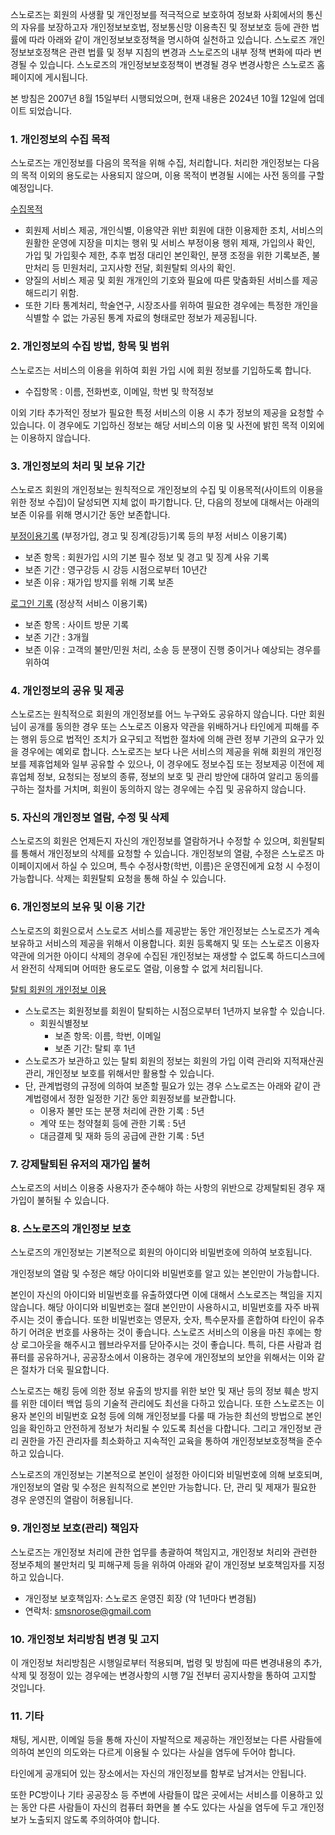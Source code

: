 스노로즈는 회원의 사생활 및 개인정보를 적극적으로 보호하여 정보화 사회에서의 통신의 자유를 보장하고자 개인정보보호법, 정보통신망 이용촉진 및 정보보호 등에 관한 법률에 따라 아래와 같이 개인정보보호정책을 명시하여 실천하고 있습니다.
스노로즈 개인정보보호정책은 관련 법률 및 정부 지침의 변경과 스노로즈의 내부 정책 변화에 따라 변경될 수 있습니다. 스노로즈의 개인정보보호정책이 변경될 경우 변경사항은 스노로즈 홈페이지에 게시됩니다.

본 방침은 2007년 8월 15일부터 시행되었으며, 현재 내용은 2024년 10월 12일에 업데이트 되었습니다.

### 1. 개인정보의 수집 목적

스노로즈는 개인정보를 다음의 목적을 위해 수집, 처리합니다. 처리한 개인정보는 다음의 목적 이외의 용도로는 사용되지 않으며, 이용 목적이 변경될 시에는 사전 동의를 구할 예정입니다.

<u>수집목적</u>

- 회원제 서비스 제공, 개인식별, 이용약관 위반 회원에 대한 이용제한 조치, 서비스의 원활한 운영에 지장을 미치는 행위 및 서비스 부정이용 행위 제재, 가입의사 확인, 가입 및 가입횟수 제한, 추후 법정 대리인 본인확인, 분쟁 조정을 위한 기록보존, 불만처리 등 민원처리, 고지사항 전달, 회원탈퇴 의사의 확인.
- 양질의 서비스 제공 및 회원 개개인의 기호와 필요에 따른 맞춤화된 서비스를 제공해드리기 위함.
- 또한 기타 통계처리, 학술연구, 시장조사를 위하여 필요한 경우에는 특정한 개인을 식별할 수 없는 가공된 통계 자료의 형태로만 정보가 제공됩니다.

### 2. 개인정보의 수집 방법, 항목 및 범위

스노로즈는 서비스의 이용을 위하여 회원 가입 시에 회원 정보를 기입하도록 합니다.

- 수집항목 : 이름, 전화번호, 이메일, 학번 및 학적정보

이외 기타 추가적인 정보가 필요한 특정 서비스의 이용 시 추가 정보의 제공을 요청할 수 있습니다. 이 경우에도 기입하신 정보는 해당 서비스의 이용 및 사전에 밝힌 목적 이외에는 이용하지 않습니다.

### 3. 개인정보의 처리 및 보유 기간

스노로즈 회원의 개인정보는 원칙적으로 개인정보의 수집 및 이용목적(사이트의 이용을 위한 정보 수집)이 달성되면 지체 없이 파기합니다. 단, 다음의 정보에 대해서는 아래의 보존 이유를 위해 명시기간 동안 보존합니다.

<u>부정이용기록</u> (부정가입, 경고 및 징계(강등)기록 등의 부정 서비스 이용기록)

- 보존 항목 : 회원가입 시의 기본 필수 정보 및 경고 및 징계 사유 기록
- 보존 기간 : 영구강등 시 강등 시점으로부터 10년간
- 보존 이유 : 재가입 방지를 위해 기록 보존

<u>로그인 기록</u> (정상적 서비스 이용기록)

- 보존 항목 : 사이트 방문 기록
- 보존 기간 : 3개월
- 보존 이유 : 고객의 불만/민원 처리, 소송 등 분쟁이 진행 중이거나 예상되는 경우를 위하여

### 4. 개인정보의 공유 및 제공

스노로즈는 원칙적으로 회원의 개인정보를 어느 누구와도 공유하지 않습니다.
다만 회원님이 공개를 동의한 경우 또는 스노로즈 이용자 약관을 위배하거나 타인에게 피해를 주는 행위 등으로 법적인 조치가 요구되고 적법한 절차에 의해 관련 정부 기관의 요구가 있을 경우에는 예외로 합니다. 스노로즈는 보다 나은 서비스의 제공을 위해 회원의 개인정보를 제휴업체와 일부 공유할 수 있으나, 이 경우에도 정보수집 또는 정보제공 이전에 제휴업체 정보, 요청되는 정보의 종류, 정보의 보호 및 관리 방안에 대하여 알리고 동의를 구하는 절차를 거치며, 회원이 동의하지 않는 경우에는 수집 및 공유하지 않습니다.

### 5. 자신의 개인정보 열람, 수정 및 삭제

스노로즈의 회원은 언제든지 자신의 개인정보를 열람하거나 수정할 수 있으며, 회원탈퇴를 통해서 개인정보의 삭제를 요청할 수 있습니다. 개인정보의 열람, 수정은 스노로즈 마이페이지에서 하실 수 있으며, 특수 수정사항(학번, 이름)은 운영진에게 요청 시 수정이 가능합니다. 삭제는 회원탈퇴 요청을 통해 하실 수 있습니다.

### 6. 개인정보의 보유 및 이용 기간

스노로즈의 회원으로서 스노로즈 서비스를 제공받는 동안 개인정보는 스노로즈가 계속 보유하고 서비스의 제공을 위해서 이용합니다. 회원 등록해지 및 또는 스노로즈 이용자 약관에 의거한 아이디 삭제의 경우에 수집된 개인정보는 재생할 수 없도록 하드디스크에서 완전히 삭제되며 어떠한 용도로도 열람, 이용할 수 없게 처리됩니다.

<u>탈퇴 회원의 개인정보 이용</u>

- 스노로즈는 회원정보를 회원이 탈퇴하는 시점으로부터 1년까지 보유할 수 있습니다.
    - 회원식별정보
        - 보존 항목: 이름, 학번, 이메일
        - 보존 기간: 탈퇴 후 1년
- 스노로즈가 보관하고 있는 탈퇴 회원의 정보는 회원의 가입 이력 관리와 지적재산권 관리, 개인정보 보호를 위해서만 활용할 수 있습니다.
- 단, 관계법령의 규정에 의하여 보존할 필요가 있는 경우 스노로즈는 아래와 같이 관계법령에서 정한 일정한 기간 동안 회원정보를 보관합니다.
    - 이용자 불만 또는 분쟁 처리에 관한 기록 : 5년
    - 계약 또는 청약철회 등에 관한 기록 : 5년
    - 대금결제 및 재화 등의 공급에 관한 기록 : 5년

### 7. 강제탈퇴된 유저의 재가입 불허

스노로즈의 서비스 이용중 사용자가 준수해야 하는 사항의 위반으로 강제탈퇴된 경우 재가입이 불허될 수 있습니다.

### 8. 스노로즈의 개인정보 보호

스노로즈의 개인정보는 기본적으로 회원의 아이디와 비밀번호에 의하여 보호됩니다.

개인정보의 열람 및 수정은 해당 아이디와 비밀번호를 알고 있는 본인만이 가능합니다.

본인이 자신의 아이디와 비밀번호를 유출하였다면 이에 대해서 스노로즈는 책임을 지지 않습니다. 해당 아이디와 비밀번호는 절대 본인만이 사용하시고, 비밀번호를 자주 바꿔주시는 것이 좋습니다. 또한 비밀번호는 영문자, 숫자, 특수문자를 혼합하여 타인이 유추하기 어려운 번호를 사용하는 것이 좋습니다. 스노로즈 서비스의 이용을 마친 후에는 항상 로그아웃을 해주시고 웹브라우저를 닫아주시는 것이 좋습니다. 특히, 다른 사람과 컴퓨터를 공유하거나, 공공장소에서 이용하는 경우에 개인정보의 보안을 위해서는 이와 같은 절차가 더욱 필요합니다.

스노로즈는 해킹 등에 의한 정보 유출의 방지를 위한 보안 및 재난 등의 정보 훼손 방지를 위한 데이터 백업 등의 기술적 관리에도 최선을 다하고 있습니다. 또한 스노로즈는 이용자 본인의 비밀번호 요청 등에 의해 개인정보를 다룰 때 가능한 최선의 방법으로 본인임을 확인하고 안전하게 정보가 처리될 수 있도록 최선을 다합니다. 그리고 개인정보 관리 권한을 가진 관리자를 최소화하고 지속적인 교육을 통하여 개인정보보호정책을 준수하고 있습니다.

스노로즈의 개인정보는 기본적으로 본인이 설정한 아이디와 비밀번호에 의해 보호되며, 개인정보의 열람 및 수정은 원칙적으로 본인만 가능합니다. 단, 관리 및 제재가 필요한 경우 운영진의 열람이 허용됩니다.

### 9. 개인정보 보호(관리) 책임자

스노로즈는 개인정보 처리에 관한 업무를 총괄하여 책임지고, 개인정보 처리와 관련한 정보주체의 불만처리 및 피해구제 등을 위하여 아래와 같이 개인정보 보호책임자를 지정하고 있습니다.

- 개인정보 보호책임자: 스노로즈 운영진 회장 (약 1년마다 변경됨)
- 연락처: smsnorose@gmail.com

### 10. 개인정보 처리방침 변경 및 고지

이 개인정보 처리방침은 시행일로부터 적용되며, 법령 및 방침에 따른 변경내용의 추가,삭제 및 정정이 있는 경우에는 변경사항의 시행 7일 전부터 공지사항을 통하여 고지할 것입니다.

### 11. 기타

채팅, 게시판, 이메일 등을 통해 자신이 자발적으로 제공하는 개인정보는 다른 사람들에 의하여 본인의 의도와는 다르게 이용될 수 있다는 사실을 염두에 두어야 합니다.

타인에게 공개되어 있는 장소에서는 자신의 개인정보를 함부로 남겨서는 안됩니다.

또한 PC방이나 기타 공공장소 등 주변에 사람들이 많은 곳에서는 서비스를 이용하고 있는 동안 다른 사람들이 자신의 컴퓨터 화면을 볼 수도 있다는 사실을 염두에 두고 개인정보가 노출되지 않도록 주의하여야 합니다.